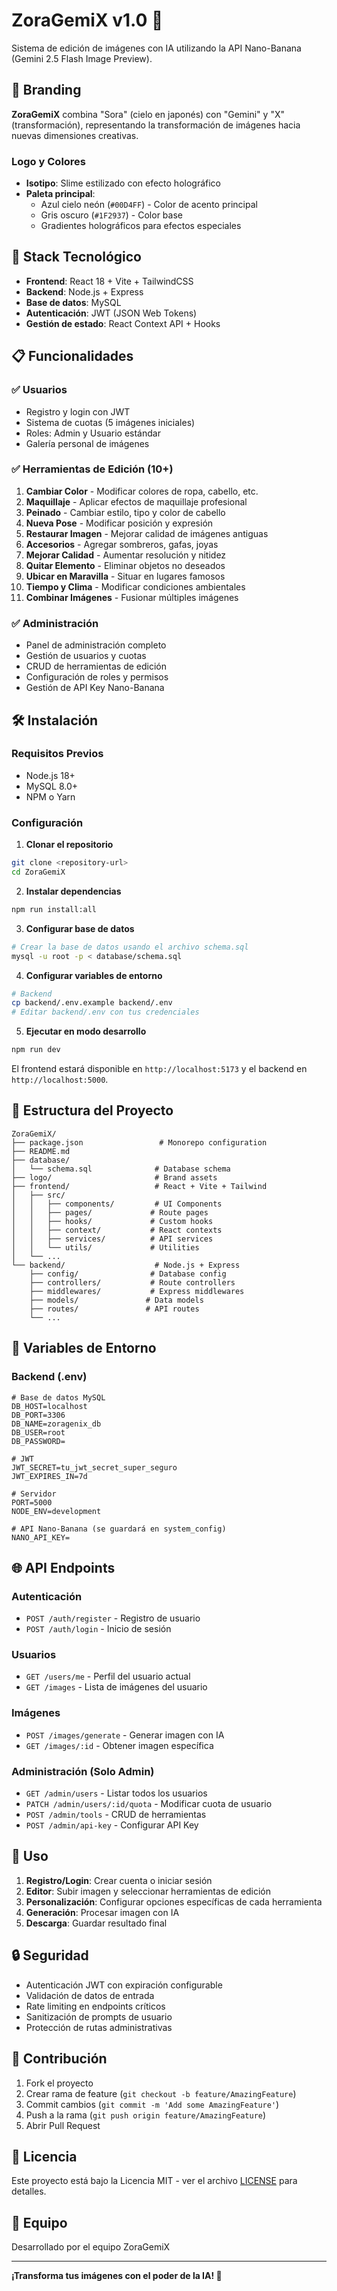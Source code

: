 # ZoraGemiX v1.0 🌟

Sistema de edición de imágenes con IA utilizando la API Nano-Banana (Gemini 2.5 Flash Image Preview).

## 🎨 Branding

**ZoraGemiX** combina "Sora" (cielo en japonés) con "Gemini" y "X" (transformación), representando la transformación de imágenes hacia nuevas dimensiones creativas.

### Logo y Colores
- **Isotipo**: Slime estilizado con efecto holográfico
- **Paleta principal**: 
  - Azul cielo neón (`#00D4FF`) - Color de acento principal
  - Gris oscuro (`#1F2937`) - Color base
  - Gradientes holográficos para efectos especiales

## 🚀 Stack Tecnológico

- **Frontend**: React 18 + Vite + TailwindCSS
- **Backend**: Node.js + Express
- **Base de datos**: MySQL
- **Autenticación**: JWT (JSON Web Tokens)
- **Gestión de estado**: React Context API + Hooks

## 📋 Funcionalidades

### ✅ Usuarios
- Registro y login con JWT
- Sistema de cuotas (5 imágenes iniciales)
- Roles: Admin y Usuario estándar
- Galería personal de imágenes

### ✅ Herramientas de Edición (10+)
1. **Cambiar Color** - Modificar colores de ropa, cabello, etc.
2. **Maquillaje** - Aplicar efectos de maquillaje profesional
3. **Peinado** - Cambiar estilo, tipo y color de cabello
4. **Nueva Pose** - Modificar posición y expresión
5. **Restaurar Imagen** - Mejorar calidad de imágenes antiguas
6. **Accesorios** - Agregar sombreros, gafas, joyas
7. **Mejorar Calidad** - Aumentar resolución y nitidez
8. **Quitar Elemento** - Eliminar objetos no deseados
9. **Ubicar en Maravilla** - Situar en lugares famosos
10. **Tiempo y Clima** - Modificar condiciones ambientales
11. **Combinar Imágenes** - Fusionar múltiples imágenes

### ✅ Administración
- Panel de administración completo
- Gestión de usuarios y cuotas
- CRUD de herramientas de edición
- Configuración de roles y permisos
- Gestión de API Key Nano-Banana

## 🛠️ Instalación

### Requisitos Previos
- Node.js 18+
- MySQL 8.0+
- NPM o Yarn

### Configuración

1. **Clonar el repositorio**
```bash
git clone <repository-url>
cd ZoraGemiX
```

2. **Instalar dependencias**
```bash
npm run install:all
```

3. **Configurar base de datos**
```bash
# Crear la base de datos usando el archivo schema.sql
mysql -u root -p < database/schema.sql
```

4. **Configurar variables de entorno**
```bash
# Backend
cp backend/.env.example backend/.env
# Editar backend/.env con tus credenciales
```

5. **Ejecutar en modo desarrollo**
```bash
npm run dev
```

El frontend estará disponible en `http://localhost:5173` y el backend en `http://localhost:5000`.

## 📁 Estructura del Proyecto

```
ZoraGemiX/
├── package.json                 # Monorepo configuration
├── README.md
├── database/
│   └── schema.sql              # Database schema
├── logo/                       # Brand assets
├── frontend/                   # React + Vite + Tailwind
│   ├── src/
│   │   ├── components/         # UI Components
│   │   ├── pages/             # Route pages
│   │   ├── hooks/             # Custom hooks
│   │   ├── context/           # React contexts
│   │   ├── services/          # API services
│   │   └── utils/             # Utilities
│   └── ...
└── backend/                    # Node.js + Express
    ├── config/                # Database config
    ├── controllers/           # Route controllers
    ├── middlewares/           # Express middlewares
    ├── models/               # Data models
    ├── routes/               # API routes
    └── ...
```

## 🔧 Variables de Entorno

### Backend (.env)
```env
# Base de datos MySQL
DB_HOST=localhost
DB_PORT=3306
DB_NAME=zoragenix_db
DB_USER=root
DB_PASSWORD=

# JWT
JWT_SECRET=tu_jwt_secret_super_seguro
JWT_EXPIRES_IN=7d

# Servidor
PORT=5000
NODE_ENV=development

# API Nano-Banana (se guardará en system_config)
NANO_API_KEY=
```

## 🌐 API Endpoints

### Autenticación
- `POST /auth/register` - Registro de usuario
- `POST /auth/login` - Inicio de sesión

### Usuarios
- `GET /users/me` - Perfil del usuario actual
- `GET /images` - Lista de imágenes del usuario

### Imágenes
- `POST /images/generate` - Generar imagen con IA
- `GET /images/:id` - Obtener imagen específica

### Administración (Solo Admin)
- `GET /admin/users` - Listar todos los usuarios
- `PATCH /admin/users/:id/quota` - Modificar cuota de usuario
- `POST /admin/tools` - CRUD de herramientas
- `POST /admin/api-key` - Configurar API Key

## 🎯 Uso

1. **Registro/Login**: Crear cuenta o iniciar sesión
2. **Editor**: Subir imagen y seleccionar herramientas de edición
3. **Personalización**: Configurar opciones específicas de cada herramienta
4. **Generación**: Procesar imagen con IA
5. **Descarga**: Guardar resultado final

## 🔒 Seguridad

- Autenticación JWT con expiración configurable
- Validación de datos de entrada
- Rate limiting en endpoints críticos
- Sanitización de prompts de usuario
- Protección de rutas administrativas

## 🤝 Contribución

1. Fork el proyecto
2. Crear rama de feature (`git checkout -b feature/AmazingFeature`)
3. Commit cambios (`git commit -m 'Add some AmazingFeature'`)
4. Push a la rama (`git push origin feature/AmazingFeature`)
5. Abrir Pull Request

## 📄 Licencia

Este proyecto está bajo la Licencia MIT - ver el archivo [LICENSE](LICENSE) para detalles.

## 👥 Equipo

Desarrollado por el equipo ZoraGemiX

---

**¡Transforma tus imágenes con el poder de la IA! 🚀**